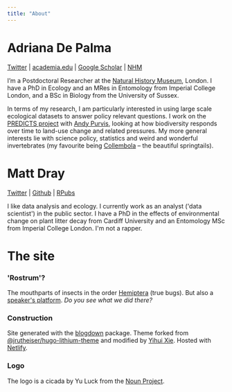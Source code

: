 ```yaml
---
title: "About"
---
```


# Adriana De Palma

[Twitter](https://twitter.com/adpalma) | [academia.edu]((https://nhm.academia.edu/AdrianaDePalma)) | [Google Scholar](https://scholar.google.co.uk/citations?user=DhrCDz8AAAAJ&hl=en&oi=ao) | [NHM](http://www.nhm.ac.uk/our-science/departments-and-staff/staff-directory/adriana-de%20palma.html)

I’m a Postdoctoral Researcher at the [Natural History Museum](http://www.nhm.ac.uk/), London. I have a PhD in Ecology and an MRes in Entomology from Imperial College London, and a BSc in Biology from the University of Sussex.

In terms of my research, I am particularly interested in using large scale ecological datasets to answer policy relevant questions. I work on the [PREDICTS project](http://www.predicts.org.uk/) with [Andy Purvis](http://www.nhm.ac.uk/our-science/departments-and-staff/staff-directory/andy-purvis.html), looking at how biodiversity responds over time to land-use change and related pressures. My more general interests lie with science policy, statistics and weird and wonderful invertebrates (my favourite being [Collembola](https://en.wikipedia.org/wiki/Springtail) – the beautiful springtails).

# Matt Dray

[Twitter](https://twitter.com/mattdray) | [Github](https://github.com/matt-dray) | [RPubs](https://rpubs.com/mattdray)

I like data analysis and ecology. I currently work as an analyst ('data scientist') in the public sector. I have a PhD in the effects of environmental change on plant litter decay from Cardiff University and an Entomology MSc from Imperial College London. I'm not a rapper.

# The site

### 'Rostrum'?

The mouthparts of insects in the order [Hemiptera](https://en.wikipedia.org/wiki/Hemiptera) (true bugs). But also a [speaker's platform](https://en.wikipedia.org/wiki/Rostra). *Do you see what we did there?*

### Construction

Site generated with the [blogdown](https://github.com/rstudio/blogdown) package. Theme forked from [@jrutheiser/hugo-lithium-theme](https://github.com/jrutheiser/hugo-lithium-theme) and modified by [Yihui Xie](https://github.com/yihui/hugo-lithium-theme). Hosted with [Netlify](https://www.netlify.com/).

### Logo

The logo is a cicada by Yu Luck from the [Noun Project](https://thenounproject.com/yuluck/collection/insect/).